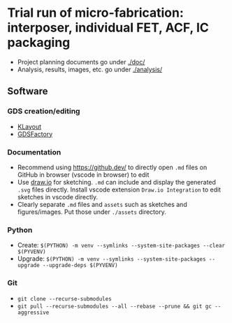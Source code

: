 # Trial run of micro-fabrication: interposer, individual FET, ACF, IC packaging

- Project planning documents go under [./doc/](./doc/ProjectPlans.md)
- Analysis, results, images, etc. go under [./analysis/](./analysis/)

## Software

### GDS creation/editing

- [KLayout](https://www.klayout.de/)
- [GDSFactory](https://gdsfactory.github.io/gdsfactory/)

### Documentation

- Recommend using <https://github.dev/> to directly open `.md` files on GitHub in browser (vscode in browser) to edit
- Use [draw.io](https://www.drawio.com/) for sketching.  `.md` can include and display the generated `.svg` files directly.  Install vscode extension `Draw.io Integration` to edit sketches in vscode directly.
- Clearly separate `.md` files and `assets` such as sketches and figures/images.  Put those under `./assets` directory.

### Python
  
- Create: `$(PYTHON) -m venv --symlinks --system-site-packages --clear $(PYVENV)`
- Upgrade: `$(PYTHON) -m venv --symlinks --system-site-packages --upgrade --upgrade-deps $(PYVENV)`

### Git

- `git clone --recurse-submodules`
- `git pull --recurse-submodules --all --rebase --prune && git gc --aggressive`
